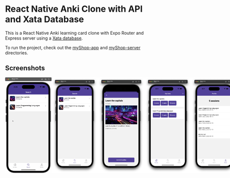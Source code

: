 # React Native Anki Clone with API and Xata Database

This is a React Native Anki learning card clone with Expo Router and Express server using a [Xata database](https://xata.io/).

To run the project, check out the [myShop-app](./myShop-app) and [myShop-server](./express-server) directories.

## Screenshots

<div style="display: flex; flex-direction: 'row';">
<img src="./screenshots/app.gif" width="30%">
<img src="./screenshots/1.png" width=30%>
<img src="./screenshots/2.png" width=30%>
<img src="./screenshots/3.png" width=30%>
<img src="./screenshots/4.png" width=30%>
</div>
